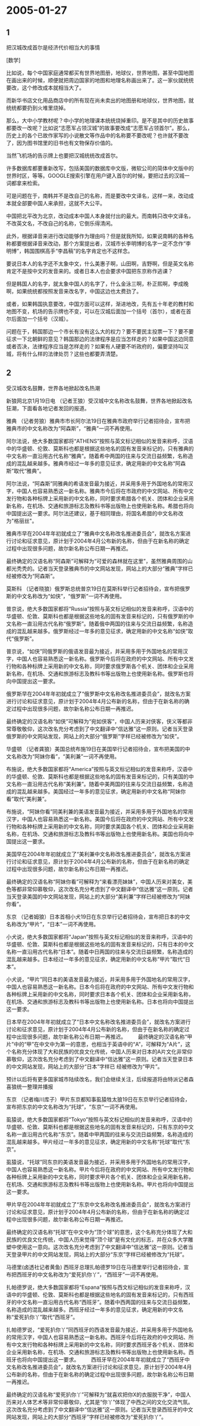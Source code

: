 # 2005-01-27

## 1

把汉城改成首尔是经济代价相当大的事情 

[数学]

比如说，每个中国家庭通常都买有世界地图册，地球仪，世界地图，甚至中国地图在画出来的时候，顺便就把周边国家的地图和地理名称画出来了。这一家伙就统统要改，这个修改成本就相当大了。 

而新华书店文化用品商店中的所有现在尚未卖出的地图册和地球仪，世界地图，就统统都要扔到火堆里烧掉。 

那么，大中小学教材呢？中小学的地理课本统统烧掉重印。是不是其中的历史故事都要改一改呢？比如说“志愿军占领汉城”的故事要改成“志愿军占领首尔”。那么，历史上的各个已故作家写的小说散文等作品中的名称要不要改呢？也许就不要改了，因为图书馆里的旧书也有文物保存价值的。 

当然飞机场的告示牌上也要把汉城统统改成首尔。 

许多数据库都要重新改写，包括美国的数据库中文版，微软公司的简体中文版中的世界时区，等等。GOOGLE搜索引擎在用户键入首尔的时候，要把过去的汉城一词都拿来检索。 

可是问题在于，南韩并不是改自己的名称，而是要改中文译名，这样一来，改动成本就全部要中国人来承担，这就不大公平。 

中国把北平改为北京，改动成本中国人本身就付出的最大。而南韩只改中文译名，不改英文名，不改自己的名称，它倒乐得清闲。 

此外，根据译音来进行改动能够作为理由吗？但是就我所知，如果说南韩的各种名称都要根据译音来改动，那个方案提出者，汉城市长李明博的名字一定不念作“李明博”，韩国围棋高手“李昌稿”的名字肯定也不这样念。 

要说日本人的名字还不太象中文，什么美惠子啊，山田啊，吉野啊，但是英文名称肯定不是按中文的发音来的。或者日本人也会要求中国把东京称作逃课？ 

但是韩国人的名字，就太象中国人的名字了，什么金泳三啊，朴正熙啊，李成晚啊，如果统统都按照发音来改名字，中国这边也太费劲了。 

或者，如果韩国执意要改，中国方面可以这样，渐进地改，先有五十年老的教村和地图不变，机场的告示牌也不变，可以在汉城后面加一个括号（首尔），或者在首尔后面加一个括号（汉城）。 

问题在于，韩国那边一个市长有没有这么大的权力？要不要民主投票一下？要不要征求一下北朝鲜的意见？韩国那边的法律程序是应当怎样走的？如果中国这边同意或者否决，法律程序应当是怎样走的？如果有人硬要不听政府的，偏要坚持叫汉城，将有什么样的法律处罚？这些也都要弄清楚。  

## 2

受汉城改名鼓舞，世界各地掀起改名热潮 


新狼网北京1月19日电 （记者王狼）受汉城中文名称改名鼓舞，世界各地掀起改名狂潮，下面看各地记者发回的报道。 

雅典 （记者劳狼）雅典市市长阿尔法19日在雅典市政府举行记者招待会，宣布把雅典市的中文名称改为“阿森斯”，“雅典”一词不再使用。 

阿尔法说，绝大多数国家都将“ATHENS”按照与英文标记相似的发音来称呼，汉语中的华盛顿、伦敦、莫斯科也都是根据这些地名的固有发音来标记的，只有雅典的中文名称一直沿用古代名称“雅典”。随着希中两国的往来与交流日益频繁，名称造成的混乱越来越多。雅典市经过一年多的意见征求，确定用新的中文名称“阿森斯”取代“雅典”。 

阿尔法说，“阿森斯”同雅典的希语发音最为接近，并采用多用于外国地名的常用汉字，中国人也容易熟悉这一新名称。雅典市今后将在市政府的中文网站、所有中文发行物和各种标牌上采用新的中文名称，同时要求希腊各个机关、团体和企业采用新名称，在机场、交通和旅游标志及教科书等出版物上也使用新名称。希腊也将向中国提出这一要求。阿尔法还建议，基于相同理由，将国名希腊的中文名称改为"格丽丝"。 

雅典市早在2004年年初就成立了“雅典中文名称改名推进委员会”，就改名方案进行讨论和征求意见，原计划于2004年4月公布新的名称，但由于在新名称的确定过程中出现很多问题，故尔新名称公布日期一再推迟。 

最终确定的汉语名称“阿森斯”可解释为“可爱的森林就在这里”，虽然雅典周围的山都光秃秃的。记者当天登录雅典市的中文网站发现，网站上的大部分“雅典”字样已经被修改为“阿森斯”。 

莫斯科 （记者晓狼）俄罗斯总统普京19日在莫斯科举行记者招待会，宣布把俄罗斯的中文名称改为“如侠”，“俄罗斯”一词不再使用。 

普京说，绝大多数国家都将“Russia”按照与英文标记相似的发音来称呼，汉语中的华盛顿、伦敦、莫斯科也都是根据这些地名的固有发音来标记的，只有俄罗斯的中文名称一直沿用古代名称“俄罗斯”。随着俄中两国的往来与交流日益频繁，名称造成的混乱越来越多。俄罗斯经过一年多的意见征求，确定用新的中文名称“如侠”取代“俄罗斯”。 

普京说，“如侠”同俄罗斯的俄语发音最为接近，并采用多用于外国地名的常用汉字，中国人也容易熟悉这一新名称。俄罗斯今后将在政府的中文网站、所有中文发行物和各种标牌上采用新的中文名称，同时要求俄罗斯各个机关、团体和企业采用新名称，在机场、交通和旅游标志及教科书等出版物上也使用新名称。俄罗斯也将向中国提出这一要求。 

俄罗斯早在2004年年初就成立了“俄罗斯中文名称改名推进委员会”，就改名方案进行讨论和征求意见，原计划于2004年4月公布新的名称，但由于在新名称的确定过程中出现很多问题，故尔新名称公布日期一再推迟。 

最终确定的汉语名称“如侠”可解释为“宛如侠客”，中国人历来对侠客，侠义等都非常尊敬敬仰，这次改名充分考虑到了中文翻译中“信达雅”这一原则。记者当天登录俄罗斯的中文网站发现，网站上的大部分“俄罗斯”字样已经被修改为“如侠”。 

华盛顿 （记者龚狼）美国总统布施19日在美国举行记者招待会，宣布把美国的中文名称改为“阿妹你看”，“美利兼”一词不再使用。 

布施说，绝大多数国家都将“America”按照与英文标记相似的发音来称呼，汉语中的华盛顿、伦敦、莫斯科也都是根据这些地名的固有发音来标记的，只有美国的中文名称一直沿用古代名称“美利兼”。随着中美两国的往来与交流日益频繁，名称造成的混乱越来越多。美国经过一年多的意见征求，确定用新的中文名称“阿妹你看”取代“美利兼”。 

布施说，“阿妹你看”同美利兼的美语发音最为接近，并采用多用于外国地名的常用汉字，中国人也容易熟悉这一新名称。美国今后将在政府的中文网站、所有中文发行物和各种标牌上采用新的中文名称，同时要求美国各个机关、团体和企业采用新名称，在机场、交通和旅游标志及教科书等出版物上也使用新名称。美国也将向中国提出这一要求。 

美国早在2004年年初就成立了“美利兼中文名称改名推进委员会”，就改名方案进行讨论和征求意见，原计划于2004年4月公布新的名称，但由于在新名称的确定过程中出现很多问题，故尔新名称公布日期一再推迟。 

最终确定的汉语名称“阿妹你看”可解释为“来看漂亮妹妹”，中国人历来对美女，美色等都非常仰慕敬仰，这次改名充分考虑到了中文翻译中“信达雅”这一原则。记者当天登录美国的中文网站发现，网站上的大部分“美利兼”字样已经被修改为“阿妹你看”。 

东京 （记者姆狼）日本首相小犬19日在东京举行记者招待会，宣布把日本的中文名称改为“甲片”，“日本”一词不再使用。 

小犬说，绝大多数国家都将“Japan”按照与英文标记相似的发音来称呼，汉语中的华盛顿、伦敦、莫斯科也都是根据这些地名的固有发音来标记的，只有日本的中文名称一直沿用古代名称“日本”。随着中日两国的往来与交流日益频繁，名称造成的混乱越来越多。日本经过一年多的意见征求，确定用新的中文名称“甲片”取代“日本”。 

小犬说，“甲片”同日本的美语发音最为接近，并采用多用于外国地名的常用汉字，中国人也容易熟悉这一新名称。日本今后将在政府的中文网站、所有中文发行物和各种标牌上采用新的中文名称，同时要求日本各个机关、团体和企业采用新名称，在机场、交通和旅游标志及教科书等出版物上也使用新名称。日本也将向中国提出这一要求。 

日本早在2004年年初就成立了“日本中文名称改名推进委员会”，就改名方案进行讨论和征求意见，原计划于2004年4月公布新的名称，但由于在新名称的确定过程中出现很多问题，故尔新名称公布日期一再推迟。  　　最终确定的汉语名称“甲片”中的“甲”在中文中为第一的意思，也相当于英语中的“A”，可解释为“A片”，这个名称充分体现了大和民族的优良文化传统，中国人历来对日本的A片文化非常仰慕敬仰，这次改名充分考虑到了中文翻译中“信达雅”这一原则。记者当天登录日本的中文网站发现，网站上的大部分“日本”字样已 经被修改为“甲片”。 

预计以后将有更多国家城市陆续改名，我们会继续关注，后续报道将由特派记者森喜狼统一整理并播报 

东京 （记者梅川库子）甲片东京都知事虱猿牲太狼19日在东京举行记者招待会，宣布把东京的中文名称改为“托球”，“东京”一词不再使用。 

虱猿说，绝大多数国家都将“Tokyo”按照与英文标记相似的发音来称呼，汉语中的华盛顿、伦敦、莫斯科也都是根据这些地名的固有发音来标记的，只有东京的中文名称一直沿用古代名称“东京”。随着中甲两国的往来与交流日益频繁，名称造成的混乱越来越多。甲片经过一年多的意见征求，确定用新的中文名称“托球”取代“东京”。 

虱猿说，“托球”同东京的美语发音最为接近，并采用多用于外国地名的常用汉字，中国人也容易熟悉这一新名称。甲片今后将在政府的中文网站、所有中文发行物和各种标牌上采用新的中文名称，同时要求甲片各个机关、团体和企业采用新名称，在机场、交通和旅游标志及教科书等出版物上也使用新名称。甲片也将向中国提出这一要求。 

甲片早在2004年年初就成立了“东京中文名称改名推进委员会”，就改名方案进行讨论和征求意见，原计划于2004年4月公布新的名称，但由于在新名称的确定过程中出现很多问题，故尔新名称公布日期一再推迟。 

最终确定的汉语名称“托球”在中文中为“顶个球”的意思，这个名称充分体现了大和民族的优良文化传统，中国人历来觉得“顶个球”是有文化的标志，并在众多大学雕塑中使用这一意向。这次改名充分考虑到了中文翻译中“信达雅”这一原则。记者当天登录甲片的中文网站发现，网站上的大部分“东京”字样已经被修改为“托球”。 


马德里(卤透社记者黄鱼) 西班牙总理扎帕德罗19日在马德里举行记者招待会，宣布把西班牙的中文名称改为“爱死扒你丫”，“西班牙”一词不再使用。 

扎帕德罗说，绝大多数国家都将“Espana”按照与西文标记相似的发音来称呼，汉语中的华盛顿、伦敦、莫斯科也都是根据这些地名的固有发音来标记的，只有西班牙的中文名称一直沿用古代名称“西班牙”。随着中西两国的往来与交流日益频繁，名称造成的混乱越来越多。西班牙经过一年多的意见征求，确定用新的中文名称“爱死扒你丫”取代“西班牙”。 

扎帕德罗说，“爱死扒你丫”同西班牙的西语发音最为接近，并采用多用于外国地名的常用汉字，中国人也容易熟悉这一新名称。西班牙今后将在政府的中文网站、所有中文发行物和各种标牌上采用新的中文名称，同时要求西班牙各个机关、团体和企业采用新名称，在机场、交通和旅游标志及教科书等出版物上也使用新名称。西班牙也将向中国提出这一要求。  　　西班牙早在2004年年初就成立了“西班牙中文名称改名推进委员会”，就改名方案进行讨论和征求意见，原计划于2004年4月公布新的名称，但由于在新名称的确定过程中出现很多问题，故尔新名称公布日期一再推迟。 

最终确定的汉语名称“爱死扒你丫”可解释为“就喜欢把你X的衣服脱干净”，中国人历来对人体艺术等非常仰慕敬仰，尤其是“你丫”体现了中西之间的文化交流气氛。这次改名充分考虑到了中文翻译中“信达雅”这一原则。记者当天登录西班牙的中文网站发现，网站上的大部分“西班牙”字样已经被修改为“爱死扒你丫”。

